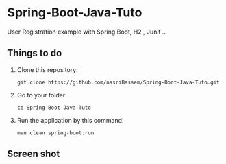 # Spring-Boot-Java-Tuto
User Registration example with Spring Boot, H2 , Junit ..

## Things to do
1. Clone this repository:
    ```
    git clone https://github.com/nasriBassem/Spring-Boot-Java-Tuto.git
    ```
2. Go to your folder:
    ```
    cd Spring-Boot-Java-Tuto
    ```
3. Run the application by this command:
    ```
    mvn clean spring-boot:run
    ```

## Screen shot

